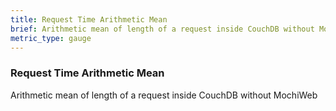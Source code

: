 ```yaml
---
title: Request Time Arithmetic Mean
brief: Arithmetic mean of length of a request inside CouchDB without MochiWeb
metric_type: gauge
---
```

### Request Time Arithmetic Mean

Arithmetic mean of length of a request inside CouchDB without MochiWeb